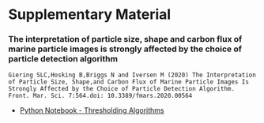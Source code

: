 # Supplementary Material

### The interpretation of particle size, shape and carbon flux of marine particle images is strongly affected by the choice of particle detection algorithm

    Giering SLC,Hosking B,Briggs N and Iversen M (2020) The Interpretation of Particle Size, Shape,and Carbon Flux of Marine Particle Images Is Strongly Affected by the Choice of Particle Detection Algorithm. Front. Mar. Sci. 7:564.doi: 10.3389/fmars.2020.00564


* <a href="http://nbviewer.ipython.org/github/brett-hosking/supplementary/blob/master/FrontiersMarineScience2020/Thresholding_algorithms.ipynb" target="_blank">Python Notebook - Thresholding Algorithms</a> 
